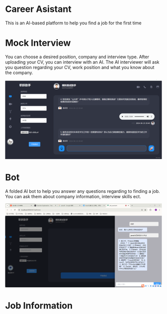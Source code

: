 # Career Asistant



This is an AI-based platform to help you find a job for the first time

# Mock Interview

You can choose a desired position, company and interview type. After uploading your CV, you can interview with an AI. The AI interviewer will ask you question regarding your CV, work position and what you know about the company.

![img](img/2c719bef171da005a5afed46b6844016.jpeg)

# Bot

A folded AI bot to help you answer any questions regarding to finding a job. You can ask them about company information, interview skills ect.

![img](img/cc1bc37219e21f5891e6d41f69594941.png)

# Job Information

